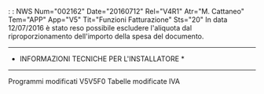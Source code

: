  :  : NWS Num="002162" Date="20160712" Rel="V4R1" Atr="M. Cattaneo" Tem="APP" App="V5" Tit="Funzioni Fatturazione" Sts="20"
In data 12/07/2016 è stato reso possibile escludere l'aliquota dal riproporzionamento dell'importo della spesa del documento.

**************************************************
* INFORMAZIONI TECNICHE PER L'INSTALLATORE       *
**************************************************

Programmi modificati
V5V5F0
Tabelle modificate
IVA
